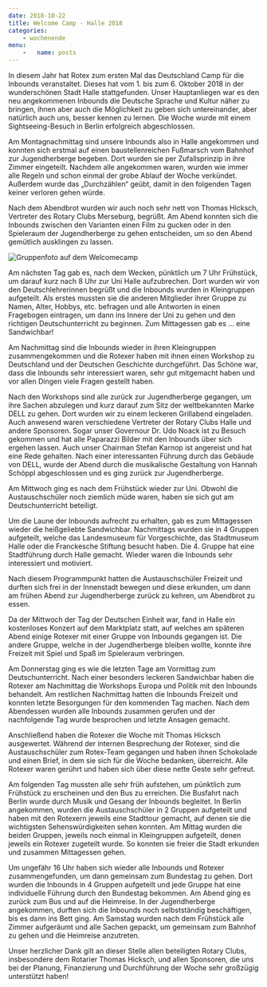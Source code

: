 ```yaml
---
date: 2018-10-22
title: Welcome Camp - Halle 2018
categories:
    - wochenende
menu:
    -   name: posts
---
```

In diesem Jahr hat Rotex zum ersten Mal das Deutschland Camp für die Inbounds
veranstaltet. Dieses hat vom 1. bis zum 6. Oktober 2018 in der wunderschönen
Stadt Halle stattgefunden. Unser Hauptanliegen war es den neu angekommenen
Inbounds die Deutsche Sprache und Kultur näher zu bringen, ihnen aber auch die
Möglichkeit zu geben sich untereinander, aber natürlich auch uns, besser kennen
zu lernen. Die Woche wurde mit einem Sightseeing-Besuch in Berlin erfolgreich
abgeschlossen.

Am Montagnachmittag sind unsere Inbounds also in Halle angekommen und konnten
sich erstmal auf einen baustellenreichen Fußmarsch vom Bahnhof zur
Jugendherberge begeben. Dort wurden sie per Zufallsprinzip in ihre Zimmer
eingeteilt. Nachdem alle angekommen waren, wurden wie immer alle Regeln und
schon einmal der grobe Ablauf der Woche verkündet. Außerdem wurde das
„Durchzählen“ geübt, damit in den folgenden Tagen keiner verloren gehen würde.

Nach dem Abendbrot wurden wir auch noch sehr nett von Thomas Hicksch, Vertreter
des Rotary Clubs Merseburg, begrüßt. Am Abend konnten sich die Inbounds zwischen
den Varianten einen Film zu gucken oder in den Spieleraum der Jugendherberge zu
gehen entscheiden, um so den Abend gemütlich ausklingen zu lassen.

![Gruppenfoto auf dem Welcomecamp](/images/2018-halle.jpg)

Am nächsten Tag gab es, nach dem Wecken, pünktlich um 7 Uhr Frühstück, um darauf
kurz nach 8 Uhr zur Uni Halle aufzubrechen. Dort wurden wir von den
Deutschlehrerinnen begrüßt und die Inbounds wurden in Kleingruppen aufgeteilt.
Als erstes mussten sie die anderen Mitglieder ihrer Gruppe zu Namen, Alter,
Hobbys, etc. befragen und alle Antworten in einen Fragebogen eintragen, um dann
ins Innere der Uni zu gehen und den richtigen Deutschunterricht zu beginnen. Zum
Mittagessen gab es … eine Sandwichbar!

Am Nachmittag sind die Inbounds wieder in ihren Kleingruppen zusammengekommen
und die Rotexer haben mit ihnen einen Workshop zu Deutschland und der Deutschen
Geschichte durchgeführt. Das Schöne war, dass die Inbounds sehr interessiert
waren, sehr gut mitgemacht haben und vor allen Dingen viele Fragen gestellt
haben.

Nach den Workshops sind alle zurück zur Jugendherberge gegangen, um ihre Sachen
abzulegen und kurz darauf zum Sitz der weltbekannten Marke DELL zu gehen. Dort
wurden wir zu einem leckeren Grillabend eingeladen. Auch anwesend waren
verschiedene Vertreter der Rotary Clubs Halle und andere Sponsoren. Sogar unser
Governour Dr. Udo Noack ist zu Besuch gekommen und hat alle Paparazzi Bilder mit
den Inbounds über sich ergehen lassen. Auch unser Chairman Stefan Karnop ist
angereist und hat eine Rede gehalten. Nach einer interessanten Führung durch das
Gebäude von DELL, wurde der Abend durch die musikalische Gestaltung von Hannah
Schöppl abgeschlossen und es ging zurück zur Jugendherberge.

Am Mittwoch ging es nach dem Frühstück wieder zur Uni. Obwohl die
Austauschschüler noch ziemlich müde waren, haben sie sich gut am
Deutschunterricht beteiligt.

Um die Laune der Inbounds aufrecht zu erhalten, gab es zum Mittagessen wieder
die heißgeliebte Sandwichbar. Nachmittags wurden sie in 4 Gruppen aufgeteilt,
welche das Landesmuseum für Vorgeschichte, das Stadtmuseum Halle oder die
Franckesche Stiftung besucht haben. Die 4. Gruppe hat eine Stadtführung durch
Halle gemacht. Wieder waren die Inbounds sehr interessiert und motiviert.

Nach diesem Programmpunkt hatten die Austauschschüler Freizeit und durften sich
frei in der Innenstadt bewegen und diese erkunden, um dann am frühen Abend zur
Jugendherberge zurück zu kehren, um Abendbrot zu essen.

Da der Mittwoch der Tag der Deutschen Einheit war, fand in Halle ein kostenloses
Konzert auf dem Marktplatz statt, auf welches am späteren Abend einige Rotexer
mit einer Gruppe von Inbounds gegangen ist. Die andere Gruppe, welche in der
Jugendherberge bleiben wollte, konnte ihre Freizeit mit Spiel und Spaß im
Spieleraum verbringen.

Am Donnerstag ging es wie die letzten Tage am Vormittag zum Deutschunterricht.
Nach einer besonders leckeren Sandwichbar haben die Rotexer am Nachmittag die
Workshops Europa und Politik mit den Inbounds behandelt. Am restlichen
Nachmittag hatten die Inbounds Freizeit und konnten letzte Besorgungen für den
kommenden Tag machen. Nach dem Abendessen wurden alle Inbounds zusammen gerufen
und der nachfolgende Tag wurde besprochen und letzte Ansagen gemacht.

Anschließend haben die Rotexer die Woche mit Thomas Hicksch ausgewertet. Während
der internen Besprechung der Rotexer, sind die Austauschschüler zum Rotex-Team
gegangen und haben ihnen Schokolade und einen Brief, in dem sie sich für die
Woche bedanken, überreicht. Alle Rotexer waren gerührt und haben sich über diese
nette Geste sehr gefreut.

Am folgenden Tag mussten alle sehr früh aufstehen, um pünktlich zum Frühstück zu
erscheinen und den Bus zu erreichen. Die Busfahrt nach Berlin wurde durch Musik
und Gesang der Inbounds begleitet. In Berlin angekommen, wurden die
Austauschschüler in 2 Gruppen aufgeteilt und haben mit den Rotexern jeweils eine
Stadttour gemacht, auf denen sie die wichtigsten Sehenswürdigkeiten sehen
konnten. Am Mittag wurden die beiden Gruppen, jeweils noch einmal in
Kleingruppen aufgeteilt, denen jeweils ein Rotexer zugeteilt wurde. So konnten
sie freier die Stadt erkunden und zusammen Mittagessen gehen.

Um ungefähr 16 Uhr haben sich wieder alle Inbounds und Rotexer zusammengefunden,
um dann gemeinsam zum Bundestag zu gehen. Dort wurden die Inbounds in 4 Gruppen
aufgeteilt und jede Gruppe hat eine individuelle Führung durch den Bundestag
bekommen. Am Abend ging es zurück zum Bus und auf die Heimreise. In der
Jugendherberge angekommen, durften sich die Inbounds noch selbstständig
beschäftigen, bis es dann ins Bett ging. Am Samstag wurden nach dem Frühstück
alle Zimmer aufgeräumt und alle Sachen gepackt, um gemeinsam zum Bahnhof zu
gehen und die Heimreise anzutreten. 

Unser herzlicher Dank gilt an dieser Stelle allen beteiligten Rotary Clubs,
insbesondere dem Rotarier Thomas Hicksch, und allen Sponsoren, die uns bei der
Planung, Finanzierung und Durchführung der Woche sehr großzügig unterstützt
haben!
